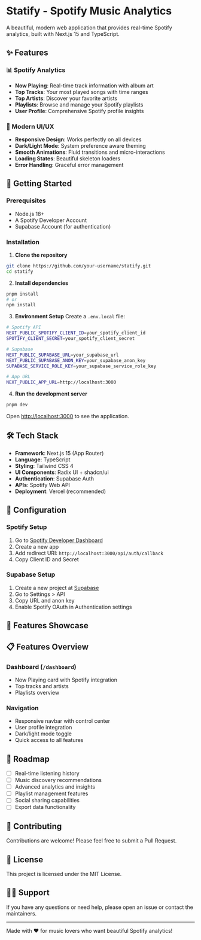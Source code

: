 # Statify - Spotify Music Analytics

A beautiful, modern web application that provides real-time Spotify analytics, built with Next.js 15 and TypeScript.

## ✨ Features

### 📊 Spotify Analytics

- **Now Playing**: Real-time track information with album art
- **Top Tracks**: Your most played songs with time ranges
- **Top Artists**: Discover your favorite artists
- **Playlists**: Browse and manage your Spotify playlists
- **User Profile**: Comprehensive Spotify profile insights

### 🎨 Modern UI/UX

- **Responsive Design**: Works perfectly on all devices
- **Dark/Light Mode**: System preference aware theming
- **Smooth Animations**: Fluid transitions and micro-interactions
- **Loading States**: Beautiful skeleton loaders
- **Error Handling**: Graceful error management

## 🚀 Getting Started

### Prerequisites

- Node.js 18+
- A Spotify Developer Account
- Supabase Account (for authentication)

### Installation

1. **Clone the repository**

```bash
git clone https://github.com/your-username/statify.git
cd statify
```

2. **Install dependencies**

```bash
pnpm install
# or
npm install
```

3. **Environment Setup**
   Create a `.env.local` file:

```bash
# Spotify API
NEXT_PUBLIC_SPOTIFY_CLIENT_ID=your_spotify_client_id
SPOTIFY_CLIENT_SECRET=your_spotify_client_secret

# Supabase
NEXT_PUBLIC_SUPABASE_URL=your_supabase_url
NEXT_PUBLIC_SUPABASE_ANON_KEY=your_supabase_anon_key
SUPABASE_SERVICE_ROLE_KEY=your_supabase_service_role_key

# App URL
NEXT_PUBLIC_APP_URL=http://localhost:3000
```

4. **Run the development server**

```bash
pnpm dev
```

Open [http://localhost:3000](http://localhost:3000) to see the application.

## 🛠️ Tech Stack

- **Framework**: Next.js 15 (App Router)
- **Language**: TypeScript
- **Styling**: Tailwind CSS 4
- **UI Components**: Radix UI + shadcn/ui
- **Authentication**: Supabase Auth
- **APIs**: Spotify Web API
- **Deployment**: Vercel (recommended)

## 🔧 Configuration

### Spotify Setup

1. Go to [Spotify Developer Dashboard](https://developer.spotify.com/dashboard)
2. Create a new app
3. Add redirect URI: `http://localhost:3000/api/auth/callback`
4. Copy Client ID and Secret

### Supabase Setup

1. Create a new project at [Supabase](https://supabase.com)
2. Go to Settings > API
3. Copy URL and anon key
4. Enable Spotify OAuth in Authentication settings

## 📱 Features Showcase

## 📋 Features Overview

### Dashboard (`/dashboard`)

- Now Playing card with Spotify integration
- Top tracks and artists
- Playlists overview

### Navigation

- Responsive navbar with control center
- User profile integration
- Dark/light mode toggle
- Quick access to all features

## 🎯 Roadmap

- [ ] Real-time listening history
- [ ] Music discovery recommendations
- [ ] Advanced analytics and insights
- [ ] Playlist management features
- [ ] Social sharing capabilities
- [ ] Export data functionality

## 🤝 Contributing

Contributions are welcome! Please feel free to submit a Pull Request.

## 📄 License

This project is licensed under the MIT License.

## 🙋‍♂️ Support

If you have any questions or need help, please open an issue or contact the maintainers.

---

Made with ❤️ for music lovers who want beautiful Spotify analytics!
